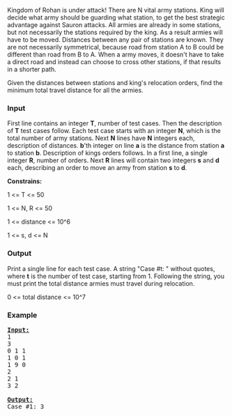 <p>Kingdom of Rohan is under attack! There are N vital army stations. King will decide what army should be guarding what station, to get the best strategic advantage against Sauron attacks. All armies are already in some stations, but not necessarily the stations required by the king. As a result armies will have to be moved. Distances between any pair of stations are known. They are not necessarily symmetrical, because road from station A to B could be different than road from B to A. When a army moves, it doesn't have to take a direct road and instead can choose to cross other stations, if that results in a shorter path.</p>

<p>Given the distances between stations and king's relocation orders, find the minimum total travel distance for all the armies.</p>

<h3>Input</h3>

<p>First line contains an integer <b>T</b>, number of test cases. Then the description of <b>T</b> test cases follow. Each test case starts with an integer <b>N</b>, which is the total number of army stations. Next <b>N</b> lines have <b>N</b> integers each, description of distances. <b>b</b>'th integer on line <b>a</b> is the distance from station <b>a</b> to station <b>b</b>. Description of kings orders follows. In a first line, a single integer <b>R</b>, number of orders. Next <b>R</b> lines will contain two integers <b>s</b> and <b>d</b> each, describing an order to move an army from station <b>s</b> to <b>d</b>.</p>

<p><b>Constrains:</b></p>
<p>1 &lt;= T &lt;= 50</p>
<p>1 &lt;= N, R &lt;= 50</p>
<p>1 &lt;= distance &lt;= 10^6</p>
<p>1 &lt;= s, d &lt;= N</p>

<h3>Output</h3>

<p>Print a single line for each test case. A string "Case #t: " without quotes, where <b>t</b> is the number of test case, starting from 1. Following the string, you must print the total distance armies must travel during relocation.</p>

<p>0 &lt;= total distance &lt;= 10^7</p>

<h3>Example</h3>

<pre><b><u>Input:</u></b>
1
3
0 1 1
1 0 1
1 9 0
2
2 1
3 2

<b><u>Output:</u></b>
Case #1: 3
</pre>